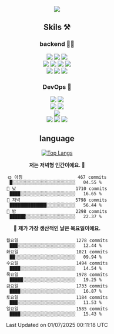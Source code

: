 <div align="center">

<a href="https://hhpluscertificateofcompletion.oopy.io/">
  <img src="https://static.spartacodingclub.kr/hanghae99/plus/completion/badge_black.svg" />
</a>

## Skils ⚒️

### backend 🧑‍💻
  
<img src="https://img.shields.io/badge/Java-FF6600?style=flat-square&logo=buymeacoffee&logoColor=white"/>
<img src="https://img.shields.io/badge/Go-0099FF?style=flat-square&logo=go&logoColor=white"/>
<img src="https://img.shields.io/badge/Kotlin-7F52FF?style=flat-square&logo=kotlin&logoColor=white"/>
  
  
<br />
  
<img src="https://img.shields.io/badge/Spring-339933?style=flat-square&logo=Spring&logoColor=white"/>
<img src="https://img.shields.io/badge/Spring Boot-339933?style=flat-square&logo=Spring Boot&logoColor=white"/>
<img src="https://img.shields.io/badge/Spring Security-339933?style=flat-square&logo=Spring Security&logoColor=white"/>
  
<img src="https://img.shields.io/badge/Spring Data JPA-339933?style=flat-square&logo=Hibernate&logoColor=white"/>

<br />
  
  <img src="https://img.shields.io/badge/mysql-0099FF?style=flat-square&logo=mysql&logoColor=white"/>
  <img src="https://img.shields.io/badge/mariadb-0099FF?style=flat-square&logo=mariadb&logoColor=white"/>
  <img src="https://img.shields.io/badge/mongoDB-47A248?style=flat-square&logo=mongodb&logoColor=white"/>
  
  
### DevOps 🚀
  
  <img src="https://img.shields.io/badge/docker-2496ED?style=flat-square&logo=docker&logoColor=white"/>
  <img src="https://img.shields.io/badge/kubernetes-326CE5?style=flat-square&logo=kubernetes&logoColor=white"/>
  
  <br />
  
  <img src="https://img.shields.io/badge/Github Actions-2088FF?style=flat-square&logo=githubactions&logoColor=white"/>
  <img src="https://img.shields.io/badge/Jenkins-D24939?style=flat-square&logo=jenkins&logoColor=white"/>
  
  
  <br />
  <img src="https://img.shields.io/badge/terraform-7B42BC?style=flat-square&logo=terraform&logoColor=white"/>
  
  <br />
  <img src="https://img.shields.io/badge/Amazon AWS-232F3E?style=flat-square&logo=Amazon AWS&logoColor=white"/>

  <img src="https://img.shields.io/badge/GCP-4285F4?style=flat-square&logo=googlecloud&logoColor=white"/>
  <img src="https://img.shields.io/badge/NCP-03C75A?style=flat-square&logo=naver&logoColor=white"/>
  
  
## language

[![Top Langs](https://github-readme-stats.vercel.app/api/top-langs/?username=zxcv9203&hide=html&exclude_repo=zxcv9203.github.io,golB&theme=grate-gatsby)](https://github.com/zxcv9203/github-readme-stats)
  
<!--START_SECTION:waka-->
**저는 저녁형 인간이에요. 🦉** 

```text
🌞 아침                     467 commits         █░░░░░░░░░░░░░░░░░░░░░░░░   04.55 % 
🌆 낮　                     1710 commits        ████░░░░░░░░░░░░░░░░░░░░░   16.65 % 
🌃 저녁                     5798 commits        ██████████████░░░░░░░░░░░   56.44 % 
🌙 밤　                     2298 commits        ██████░░░░░░░░░░░░░░░░░░░   22.37 % 
```
📅 **제가 가장 생산적인 날은 목요일이에요.** 

```text
월요일                      1278 commits        ███░░░░░░░░░░░░░░░░░░░░░░   12.44 % 
화요일                      1021 commits        ██░░░░░░░░░░░░░░░░░░░░░░░   09.94 % 
수요일                      1494 commits        ████░░░░░░░░░░░░░░░░░░░░░   14.54 % 
목요일                      1978 commits        █████░░░░░░░░░░░░░░░░░░░░   19.25 % 
금요일                      1733 commits        ████░░░░░░░░░░░░░░░░░░░░░   16.87 % 
토요일                      1184 commits        ███░░░░░░░░░░░░░░░░░░░░░░   11.53 % 
일요일                      1585 commits        ████░░░░░░░░░░░░░░░░░░░░░   15.43 % 
```



 Last Updated on 01/07/2025 00:11:18 UTC
<!--END_SECTION:waka-->
  
</div>

